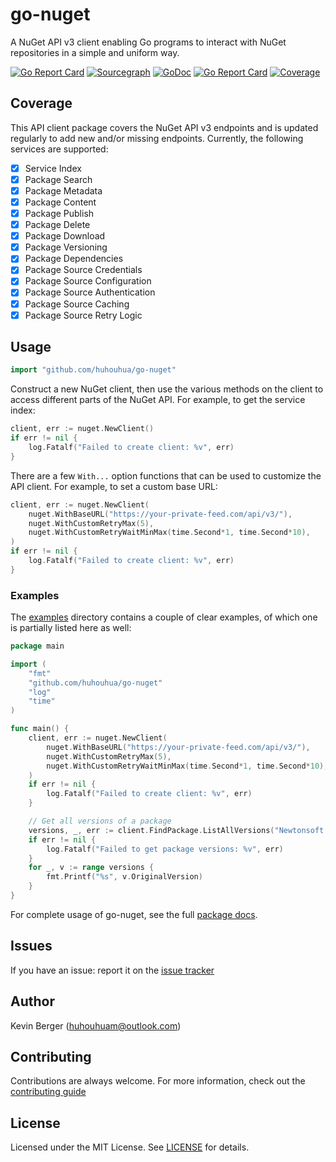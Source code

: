 # go-nuget

A NuGet API v3 client enabling Go programs to interact with NuGet repositories in a simple and uniform way.

[![Go Report Card](https://goreportcard.com/badge/github.com/huhouhua/go-nuget)](https://goreportcard.com/report/github.com/huhouhua/go-nuget)
[![Sourcegraph](https://sourcegraph.com/github.com/huhouhua/go-nuget/-/badge.svg)](https://sourcegraph.com/github.com/huhouhua/go-nuget?badge)
[![GoDoc](https://godoc.org/github.com/huhouhua/go-nuget?status.svg)](https://godoc.org/github.com/huhouhua/go-nuget)
[![Go Report Card](https://goreportcard.com/badge/github.com/huhouhua/go-nuget)](https://goreportcard.com/report/github.com/huhouhua/go-nuget)
[![Coverage](https://github.com/huhouhua/go-nuget/wiki/coverage.svg)](https://raw.githack.com/wiki/huhouhua/go-nuget/coverage.html)
## Coverage

This API client package covers the NuGet API v3 endpoints and is updated regularly
to add new and/or missing endpoints. Currently, the following services are supported:

- [x] Service Index
- [x] Package Search
- [x] Package Metadata
- [x] Package Content
- [x] Package Publish
- [x] Package Delete
- [x] Package Download
- [x] Package Versioning
- [x] Package Dependencies
- [x] Package Source Credentials
- [x] Package Source Configuration
- [x] Package Source Authentication
- [x] Package Source Caching
- [x] Package Source Retry Logic

## Usage

```go
import "github.com/huhouhua/go-nuget"
```

Construct a new NuGet client, then use the various methods on the client to
access different parts of the NuGet API. For example, to get the service index:

```go
client, err := nuget.NewClient()
if err != nil {
    log.Fatalf("Failed to create client: %v", err)
}

```

There are a few `With...` option functions that can be used to customize
the API client. For example, to set a custom base URL:

```go
client, err := nuget.NewClient(
    nuget.WithBaseURL("https://your-private-feed.com/api/v3/"),
    nuget.WithCustomRetryMax(5),
    nuget.WithCustomRetryWaitMinMax(time.Second*1, time.Second*10),
)
if err != nil {
    log.Fatalf("Failed to create client: %v", err)
}
```

### Examples

The [examples](examples/) directory contains a couple of clear examples, of which one is partially listed here as well:

```go
package main

import (
	"fmt"
	"github.com/huhouhua/go-nuget"
	"log"
	"time"
)

func main() {
	client, err := nuget.NewClient(
		nuget.WithBaseURL("https://your-private-feed.com/api/v3/"),
		nuget.WithCustomRetryMax(5),
		nuget.WithCustomRetryWaitMinMax(time.Second*1, time.Second*10),
	)
	if err != nil {
		log.Fatalf("Failed to create client: %v", err)
	}

	// Get all versions of a package
	versions, _, err := client.FindPackage.ListAllVersions("Newtonsoft.Json")
	if err != nil {
		log.Fatalf("Failed to get package versions: %v", err)
	}
	for _, v := range versions {
		fmt.Printf("%s", v.OriginalVersion)
	}
}

```

For complete usage of go-nuget, see the full [package docs](https://godoc.org/github.com/huhouhua/go-nuget).


## Issues

If you have an issue: report it on the [issue tracker](https://github.com/huhouhua/go-nuget/issues)

## Author

Kevin Berger (<huhouhuam@outlook.com>)

## Contributing

Contributions are always welcome. For more information, check out the [contributing guide](CONTRIBUTING.md)

## License

Licensed under the MIT License. See [LICENSE](LICENSE) for details.
